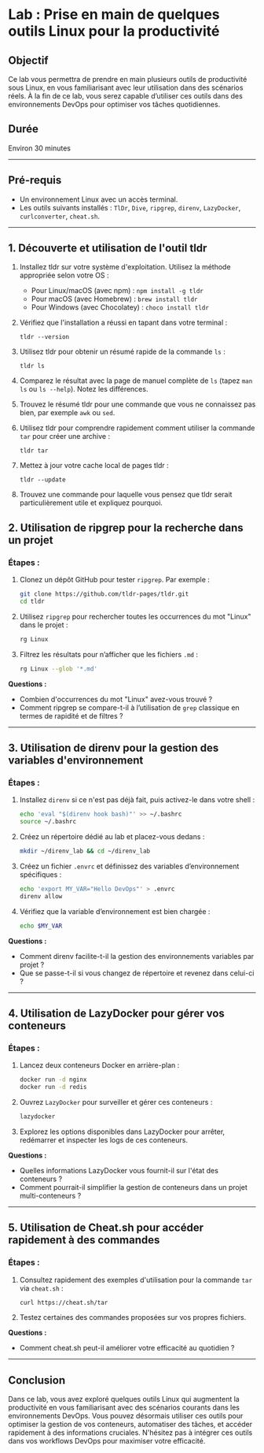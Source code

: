 # Lab : Prise en main de quelques outils Linux pour la productivité

## Objectif
Ce lab vous permettra de prendre en main plusieurs outils de productivité sous Linux, en vous familiarisant avec leur utilisation dans des scénarios réels. À la fin de ce lab, vous serez capable d’utiliser ces outils dans des environnements DevOps pour optimiser vos tâches quotidiennes.

## Durée
Environ 30 minutes

---

## Pré-requis
- Un environnement Linux avec un accès terminal.
- Les outils suivants installés : `TlDr`, `Dive`, `ripgrep`, `direnv`, `LazyDocker`, `curlconverter`, `cheat.sh`.

---

## 1. Découverte et utilisation de l'outil tldr

1. Installez tldr sur votre système d'exploitation. Utilisez la méthode appropriée selon votre OS :
   - Pour Linux/macOS (avec npm) : `npm install -g tldr`
   - Pour macOS (avec Homebrew) : `brew install tldr`
   - Pour Windows (avec Chocolatey) : `choco install tldr`

2. Vérifiez que l'installation a réussi en tapant dans votre terminal :
   ```
   tldr --version
   ```

3. Utilisez tldr pour obtenir un résumé rapide de la commande `ls` :
   ```
   tldr ls
   ```

4. Comparez le résultat avec la page de manuel complète de `ls` (tapez `man ls` ou `ls --help`). Notez les différences.

5. Trouvez le résumé tldr pour une commande que vous ne connaissez pas bien, par exemple `awk` ou `sed`.

6. Utilisez tldr pour comprendre rapidement comment utiliser la commande `tar` pour créer une archive :
   ```
   tldr tar
   ```

7. Mettez à jour votre cache local de pages tldr :
   ```
   tldr --update
   ```
8. Trouvez une commande pour laquelle vous pensez que tldr serait particulièrement utile et expliquez pourquoi.

## 2. Utilisation de ripgrep pour la recherche dans un projet

### Étapes :
1. Clonez un dépôt GitHub pour tester `ripgrep`. Par exemple :
    ```bash
    git clone https://github.com/tldr-pages/tldr.git
    cd tldr
    ```
2. Utilisez `ripgrep` pour rechercher toutes les occurrences du mot "Linux" dans le projet :
    ```bash
    rg Linux
    ```
3. Filtrez les résultats pour n’afficher que les fichiers `.md` :
    ```bash
    rg Linux --glob '*.md'
    ```

**Questions :**
- Combien d'occurrences du mot "Linux" avez-vous trouvé ?
- Comment ripgrep se compare-t-il à l’utilisation de `grep` classique en termes de rapidité et de filtres ?

---

## 3. Utilisation de direnv pour la gestion des variables d'environnement

### Étapes :
1. Installez `direnv` si ce n'est pas déjà fait, puis activez-le dans votre shell :
    ```bash
    echo 'eval "$(direnv hook bash)"' >> ~/.bashrc
    source ~/.bashrc
    ```
2. Créez un répertoire dédié au lab et placez-vous dedans :
    ```bash
    mkdir ~/direnv_lab && cd ~/direnv_lab
    ```
3. Créez un fichier `.envrc` et définissez des variables d’environnement spécifiques :
    ```bash
    echo 'export MY_VAR="Hello DevOps"' > .envrc
    direnv allow
    ```
4. Vérifiez que la variable d’environnement est bien chargée :
    ```bash
    echo $MY_VAR
    ```

**Questions :**
- Comment direnv facilite-t-il la gestion des environnements variables par projet ?
- Que se passe-t-il si vous changez de répertoire et revenez dans celui-ci ?

---

## 4. Utilisation de LazyDocker pour gérer vos conteneurs

### Étapes :
1. Lancez deux conteneurs Docker en arrière-plan :
    ```bash
    docker run -d nginx
    docker run -d redis
    ```
2. Ouvrez `LazyDocker` pour surveiller et gérer ces conteneurs :
    ```bash
    lazydocker
    ```
3. Explorez les options disponibles dans LazyDocker pour arrêter, redémarrer et inspecter les logs de ces conteneurs.

**Questions :**
- Quelles informations LazyDocker vous fournit-il sur l'état des conteneurs ?
- Comment pourrait-il simplifier la gestion de conteneurs dans un projet multi-conteneurs ?

---

## 5. Utilisation de Cheat.sh pour accéder rapidement à des commandes

### Étapes :
1. Consultez rapidement des exemples d'utilisation pour la commande `tar` via `cheat.sh` :
    ```bash
    curl https://cheat.sh/tar
    ```
2. Testez certaines des commandes proposées sur vos propres fichiers.

**Questions :**
- Comment cheat.sh peut-il améliorer votre efficacité au quotidien ?
---

## Conclusion
Dans ce lab, vous avez exploré quelques outils Linux qui augmentent la productivité en vous familiarisant avec des scénarios courants dans les environnements DevOps. Vous pouvez désormais utiliser ces outils pour optimiser la gestion de vos conteneurs, automatiser des tâches, et accéder rapidement à des informations cruciales. N'hésitez pas à intégrer ces outils dans vos workflows DevOps pour maximiser votre efficacité.
